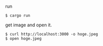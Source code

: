 run

```shell
$ cargo run
```

get image and open it.
```shell
$ curl http://localhost:3000 -o hoge.jpeg
$ open hoge.jpeg
```